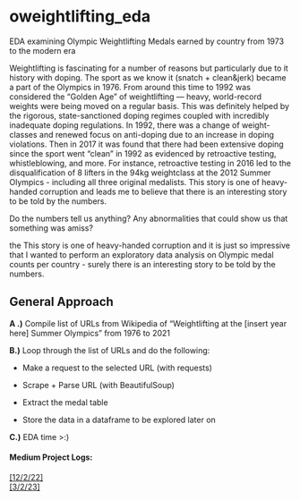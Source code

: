 # oweightlifting_eda
EDA examining Olympic Weightlifting Medals earned by country from 1973 to the modern era

Weightlifting is fascinating for a number of reasons but particularly due to it history with doping. The sport as we know it (snatch + clean&jerk) became a part of the Olympics in 1976. From around this time to 1992 was considered the “Golden Age” of weightlifting — heavy, world-record weights were being moved on a regular basis. This was definitely helped by the rigorous, state-sanctioned doping regimes coupled with incredibly inadequate doping regulations. In 1992, there was a change of weight-classes and renewed focus on anti-doping due to an increase in doping violations. Then in 2017 it was found that there had been extensive doping since the sport went “clean” in 1992 as evidenced by retroactive testing, whistleblowing, and more. For instance, retroactive testing in 2016 led to the disqualification of 8 lifters in the 94kg weightclass at the 2012 Summer Olympics - including all three original medalists. This story is one of heavy-handed corruption and leads me to believe that there is an interesting story to be told by the numbers.

Do the numbers tell us anything? Any abnormalities that could show us that something was amiss?

the  This story is one of heavy-handed corruption and it is just so impressive that I wanted to perform an exploratory data analysis on Olympic medal counts per country - surely there is an interesting story to be told by the numbers.


## General Approach 
**A .)** Compile list of URLs from Wikipedia of “Weightlifting at the [insert year here] Summer Olympics” from 1976 to 2021

**B.)** Loop through the list of URLs and do the following:

- Make a request to the selected URL (with requests)

- Scrape + Parse URL (with BeautifulSoup)

- Extract the medal table

- Store the data in a dataframe to be explored later on

**C.)** EDA time >:)

#### Medium Project Logs:
[[12/2/22]](https://medium.com/@junyoungdchun/project-diary-weightlifting-medal-counts-and-doping-intro-start-f692dc6be6ed)  
[[3/2/23]](https://medium.com/@junyoungdchun/project-diary-wl-medal-counts-and-doping-compiling-our-list-of-urls-2-415a47e2d12d)
